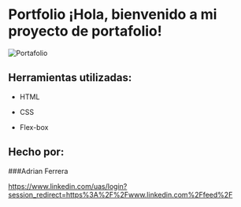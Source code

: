 # Portfolio ¡Hola, bienvenido a mi proyecto de portafolio!
![Portafolio](https://github.com/user-attachments/assets/3ceaaa46-f0d1-45c7-85c0-c4bd8f563d18)

## Herramientas utilizadas:

* HTML

* CSS

* Flex-box

## Hecho por:

###Adrian Ferrera

https://www.linkedin.com/uas/login?session_redirect=https%3A%2F%2Fwww.linkedin.com%2Ffeed%2F
